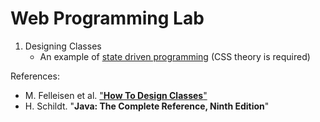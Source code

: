 # Web Programming Lab 

1. Designing Classes
   * An example of [state driven programming](https://github.com/jackbergus/LucenePdfIndexer) (CSS theory is required)

References:
* M. Felleisen et al. ["**How To Design Classes**"](http://www.ccs.neu.edu/home/matthias/HtDC/htdc.pdf)
* H. Schildt. "**Java: The Complete Reference, Ninth Edition**" 
